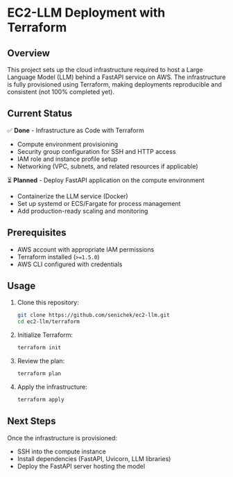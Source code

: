 # EC2-LLM Deployment with Terraform

## Overview

This project sets up the cloud infrastructure required to host a Large
Language Model (LLM) behind a FastAPI service on AWS. The infrastructure
is fully provisioned using Terraform, making deployments reproducible
and consistent (not 100% completed yet).

## Current Status

✅ **Done** - Infrastructure as Code with Terraform
- Compute environment provisioning
- Security group configuration for SSH and HTTP access
- IAM role and instance profile setup
- Networking (VPC, subnets, and related resources if applicable)

⏳ **Planned** - Deploy FastAPI application on the compute environment
- Containerize the LLM service (Docker)
- Set up systemd or ECS/Fargate for process management
- Add production-ready scaling and monitoring

## Prerequisites

-   AWS account with appropriate IAM permissions
-   Terraform installed (`>=1.5.0`)
-   AWS CLI configured with credentials

## Usage

1.  Clone this repository:

    ``` bash
    git clone https://github.com/senichek/ec2-llm.git
    cd ec2-llm/terraform
    ```

2.  Initialize Terraform:

    ``` bash
    terraform init
    ```

3.  Review the plan:

    ``` bash
    terraform plan
    ```

4.  Apply the infrastructure:

    ``` bash
    terraform apply
    ```

## Next Steps

Once the infrastructure is provisioned: 
- SSH into the compute instance
- Install dependencies (FastAPI, Uvicorn, LLM libraries)
- Deploy the FastAPI server hosting the model
